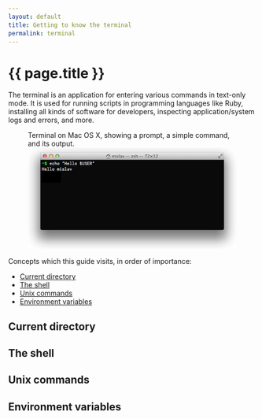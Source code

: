 ```yaml
---
layout: default
title: Getting to know the terminal
permalink: terminal
---
```


# {{ page.title }}

The terminal is an application for entering various commands in text-only mode.
It is used for running scripts in programming languages like Ruby, installing
all kinds of software for developers, inspecting application/system logs and
errors, and more.

<figure>
  <figcaption>
    Terminal on Mac OS X, showing a prompt, a simple command, and its output.
  </figcaption>
  <img src="/images/terminal.png" alt="Terminal on Mac OS X" />
</figure>

Concepts which this guide visits, in order of importance:

* [Current directory](#current_directory)
* [The shell](#the_shell)
* [Unix commands](#unix_commands)
* [Environment variables](#environment_variables)

## Current directory

## The shell

## Unix commands

## Environment variables
